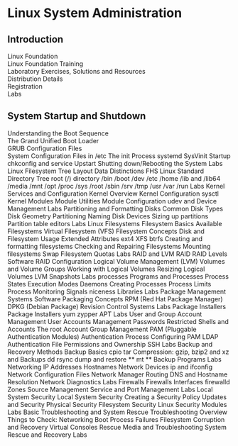 # Linux System Administration

## Introduction
Linux Foundation  
Linux Foundation Training  
Laboratory Exercises, Solutions and Resources  
Distribution Details  
Registration  
Labs  

## System Startup and Shutdown
Understanding the Boot Sequence  
The Grand Unified Boot Loader  
GRUB Configuration Files  
System Configuration Files in /etc
The init Process
systemd
SysVinit Startup
chkconfig and service
Upstart
Shutting down/Rebooting the System
Labs
Linux Filesystem Tree Layout
Data Distinctions
FHS Linux Standard Directory Tree
root (/) directory
/bin
/boot
/dev
/etc
/home
/lib and /lib64
/media
/mnt
/opt
/proc
/sys
/root
/sbin
/srv
/tmp
/usr
/var
/run
Labs
Kernel Services and Configuration
Kernel Overview
Kernel Configuration
sysctl
Kernel Modules
Module Utilities
Module Configuration
udev and Device Management
Labs
Partitioning and Formatting Disks
Common Disk Types
Disk Geometry
Partitioning
Naming Disk Devices
Sizing up partitions
Partition table editors
Labs
Linux Filesystems
Filesystem Basics
Available Filesystems
Virtual Filesystem (VFS)
Filesystem Concepts
Disk and Filesystem Usage
Extended Attributes
ext4
XFS
btrfs
Creating and formatting filesystems
Checking and Repairing Filesystems
Mounting filesystems
Swap
Filesystem Quotas
Labs
RAID and LVM
RAID
RAID Levels
Software RAID Configuration
Logical Volume Management (LVM)
Volumes and Volume Groups
Working with Logical Volumes
Resizing Logical Volumes
LVM Snapshots
Labs
processes
Programs and Processes
Process States
Execution Modes
Daemons
Creating Processes
Process Limits
Process Monitoring
Signals
niceness
Libraries
Labs
Package Management Systems
Software Packaging Concepts
RPM (Red Hat Package Manager)
DPKG (Debian Package)
Revision Control Systems
Labs
Package Installers
Package Installers
yum
zypper
APT
Labs
User and Group Account Management
User Accounts
Management
Passwords
Restricted Shells and Accounts
The root Account
Group Management
PAM (Pluggable Authentication Modules)
Authentication Process
Configuring PAM
LDAP Authentication
File Permissions and Ownership
SSH
Labs
Backup and Recovery Methods
Backup Basics
cpio
tar
Compression: gzip, bzip2 and xz and Backups
dd
rsync
dump and restore **
mt **
Backup Programs
Labs
Networking
IP Addresses
Hostnames
Network Devices
ip and ifconfig
Network Configuration Files
Network Manager
Routing
DNS and Hostname Resolution
Network Diagnostics
Labs
Firewalls
Firewalls
Interfaces
firewalld
Zones
Source Management
Service and Port Management
Labs
Local System Security
Local System Security
Creating a Security Policy
Updates and Security
Physical Security
Filesystem Security
Linux Security Modules
Labs
Basic Troubleshooting and System Rescue
Troubleshooting Overview
Things to Check: Networking
Boot Process Failures
Filesystem Corruption and Recovery
Virtual Consoles
Rescue Media and Troubleshooting
System Rescue and Recovery
Labs
